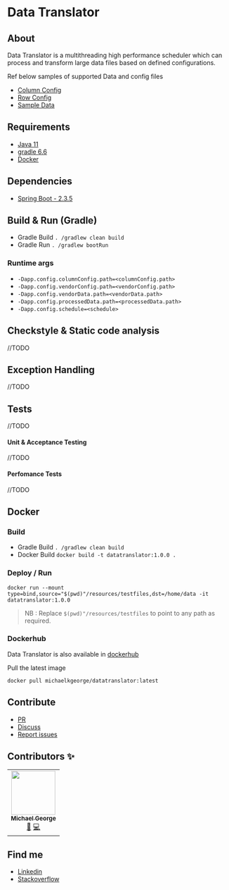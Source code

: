 # Data Translator

## About

<p>Data Translator is a multithreading high performance scheduler which can process and transform large data files based on defined configurations.</p>
Ref below  samples of supported Data and config files

- [Column Config](https://github.com/mikykg/datatranslator/blob/main/resources/testfiles/column.config)
- [Row Config](https://github.com/mikykg/datatranslator/blob/main/resources/testfiles/vendor.config)
- [Sample Data](https://github.com/mikykg/datatranslator/blob/main/resources/testfiles/data.dat)

## Requirements

- [Java 11](https://www.oracle.com/in/java/technologies/javase-jdk11-downloads.html)
- [gradle 6.6](https://docs.gradle.org/6.6/release-notes.html)
- [Docker](https://www.docker.com/?utm_source=google&utm_medium=cpc&utm_campaign=dockerhomepage&utm_content=nemea&utm_term=dockerhomepage&utm_budget=growth&gclid=Cj0KCQjwrsGCBhD1ARIsALILBYpuILmY6l15dUg-XaNWUjSA4yCkkESn7Z0YdeRz5QOWxwaORUtgeFkaAtLpEALw_wcB)

## Dependencies

- [Spring Boot - 2.3.5](https://start.spring.io/) 

## Build & Run (Gradle)

- Gradle Build
    ```. /gradlew clean build```
- Gradle Run
    ```. /gradlew bootRun```
### Runtime args
- `-Dapp.config.columnConfig.path=<columnConfig.path>`
- `-Dapp.config.vendorConfig.path=<vendorConfig.path>`
- `-Dapp.config.vendorData.path=<vendorData.path>`
- `-Dapp.config.processedData.path=<processedData.path>`
- `-Dapp.config.schedule=<schedule>`

## Checkstyle & Static code analysis
//TODO
 
## Exception Handling
//TODO

## Tests
//TODO

#### Unit & Acceptance Testing
//TODO

#### Perfomance Tests
//TODO

## Docker
### Build

- Gradle Build
    ```. /gradlew clean build```
- Docker Build
    `docker build -t datatranslator:1.0.0 .`

### Deploy / Run
`docker run --mount type=bind,source="$(pwd)"/resources/testfiles,dst=/home/data -it datatranslator:1.0.0`

> NB : Replace `$(pwd)"/resources/testfiles` to point to any path as required.
 
### Dockerhub
Data Translator is also available in 
[dockerhub](https://hub.docker.com/repository/docker/michaelkgeorge/datatranslator)

Pull the latest image 

`docker pull michaelkgeorge/datatranslator:latest`

## Contribute

- [PR](https://github.com/mikykg/datatranslator/pulls)
- [Discuss](https://github.com/mikykg/datatranslator/discussions)
- [Report issues](https://github.com/mikykg/datatranslator/issues/new/choose)

## Contributors ✨
<table>
  <tr>
    <td align="center"><a href="https://github.com/mikykg"><img src="https://avatars.githubusercontent.com/u/37050637?s=400&u=3fcd742ab3e33f0a5ce232caa745a2ebd7d1a297&v=4" width="100px;" alt=""/><br /><sub><b>Michael George</b></sub></a><br /><a href="https://github.com/mikykg/datatranslator/blob/main/README.md" title="Documentation">📖</a> <a href="https://github.com/mikykg/datatranslator/commits?author=mikykg" title="Code">💻</a> </td>
  </tr>
</table>

## Find me 

- [Linkedin](https://www.linkedin.com/in/michael-george-7881b9126/)
- [Stackoverflow](https://stackoverflow.com/users/12447757/michael-george)


